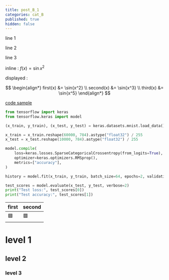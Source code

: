 ```yaml
---
title: post_B_1
categories: cat_B
published: true
hidden: false
---
```


line 1

line 2

line 3

inline : $f(x) = \sin{x^2}$

displayed : 

$$
\begin{align*}
  first(x)  &= \sin{x^2} \\
  second(x) &= \sin{x^3} \\
  third(x)  &= \sin{x^5}
\end{align*}
$$

[code sample](https://www.tensorflow.org/guide/keras/functional#training_evaluation_and_inference)

```python
from tensorflow import keras
from tensorflow.keras import model

(x_train, y_train), (x_test, y_test) = keras.datasets.mnist.load_data()

x_train = x_train.reshape(60000, 784).astype("float32") / 255
x_test = x_test.reshape(10000, 784).astype("float32") / 255

model.compile(
    loss=keras.losses.SparseCategoricalCrossentropy(from_logits=True),
    optimizer=keras.optimizers.RMSprop(),
    metrics=["accuracy"],
)

history = model.fit(x_train, y_train, batch_size=64, epochs=2, validation_split=0.2)

test_scores = model.evaluate(x_test, y_test, verbose=2)
print("Test loss:", test_scores[0])
print("Test accuracy:", test_scores[1])
```

| first | second |
| :-    | :-     |
| 🟦   | 🟥     |



# level 1

## level 2

### level 3
